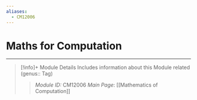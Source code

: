 ```yaml
---
aliases:
  - CM12006
---
```

# Maths for Computation
---
> [!info]+ Module Details
> Includes information about this Module related (genus:: Tag)
> > *Module ID:* CM12006
> > *Main Page*: [[Mathematics of Computation]]
